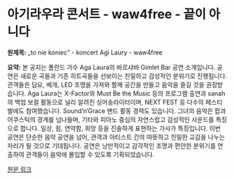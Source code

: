 # 아기라우라 콘서트 - waw4free - 끝이 아니다

**원제목:** „to nie koniec” - koncert Agi Laury - waw4free

**요약:** 본 공지는 폴란드 가수 Aga Laura의 바르샤바 Gimlet Bar 공연 소개입니다.  공연은 새로운 곡들과 기존 히트곡들을 선보이는 친밀하고 감성적인 분위기로 진행됩니다. 관객들은 담요, 베개, LED 조명을 가져와 함께 공간을 만들고 음악을 즐길 것을 권장받습니다.  Aga Laura는 X-Factor와 Must Be the Music 등의 프로그램 출연과 sanah의 백업 보컬 활동으로 널리 알려진 싱어송라이터이며,  NEXT FEST 등 다수의 페스티벌에도 참여했습니다.  Sound’n’Grace 밴드 활동 경력도 있습니다.  그녀의 음악은 팝과 어쿠스틱의 경계를 넘나들며,  기타와 피아노 중심의 자연스럽고 감성적인 사운드를 특징으로 합니다.  일상, 힘, 연약함, 희망 등을 진솔하게 표현하는 가사가 특징입니다. 이번 공연은 단순한 음악 공연을 넘어, 관객과 아티스트 간의 따뜻하고 친밀한 교감을 나누는 자리가 될 것으로 기대됩니다.  공연은 낭만적이고 감각적인 조명과 편안한 분위기를 연출하여 관객들이 음악에 몰입할 수 있도록 기획되었습니다.

[원문 링크](https://waw4free.pl/wydarzenie-139579-to-nie-koniec-koncert-agi-laury)
